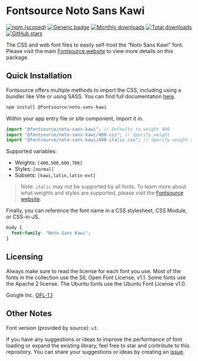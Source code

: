 # Fontsource Noto Sans Kawi

[![npm (scoped)](https://img.shields.io/npm/v/@fontsource/noto-sans-kawi?color=brightgreen)](https://www.npmjs.com/package/@fontsource/noto-sans-kawi) [![Generic badge](https://img.shields.io/badge/fontsource-passing-brightgreen)](https://github.com/fontsource/fontsource) [![Monthly downloads](https://badgen.net/npm/dm/@fontsource/noto-sans-kawi)](https://github.com/fontsource/fontsource) [![Total downloads](https://badgen.net/npm/dt/@fontsource/noto-sans-kawi)](https://github.com/fontsource/fontsource) [![GitHub stars](https://img.shields.io/github/stars/fontsource/fontsource.svg?style=social&label=Star)](https://github.com/fontsource/fontsource/stargazers)

The CSS and web font files to easily self-host the “Noto Sans Kawi” font. Please visit the main [Fontsource website](https://fontsource.org/fonts/noto-sans-kawi) to view more details on this package.

## Quick Installation

Fontsource offers multiple methods to import the CSS, including using a bundler like Vite or using SASS. You can find full documentation [here](https://fontsource.org/docs/getting-started/introduction).

```javascript
npm install @fontsource/noto-sans-kawi
```

Within your app entry file or site component, import it in.

```javascript
import "@fontsource/noto-sans-kawi"; // Defaults to weight 400
import "@fontsource/noto-sans-kawi/400.css"; // Specify weight
import "@fontsource/noto-sans-kawi/400-italic.css"; // Specify weight and style
```

Supported variables:
- Weights: `[400,500,600,700]`
- Styles: `[normal]`
- Subsets: `[kawi,latin,latin-ext]`

> Note: `italic` may not be supported by all fonts. To learn more about what weights and styles are supported, please visit the [Fontsource website](https://fontsource.org/fonts/noto-sans-kawi).

Finally, you can reference the font name in a CSS stylesheet, CSS Module, or CSS-in-JS.

```css
body {
  font-family: "Noto Sans Kawi";
}
```

## Licensing
Always make sure to read the license for each font you use. Most of the fonts in the collection use the SIL Open Font License, v1.1. Some fonts use the Apache 2 license. The Ubuntu fonts use the Ubuntu Font License v1.0.

Google Inc.
[OFL-1.1](http://scripts.sil.org/OFL)

## Other Notes
Font version (provided by source): `v3`.

If you have any suggestions or ideas to improve the performance of font loading or expand the existing library, feel free to star and contribute to this repository. You can share your suggestions or ideas by creating an [issue](https://github.com/fontsource/fontsource/issues).